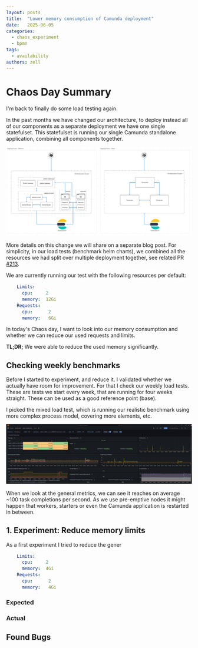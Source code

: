 ```yaml
---
layout: posts
title:  "Lower memory consumption of Camunda deployment"
date:   2025-06-05
categories: 
  - chaos_experiment 
  - bpmn
tags:
  - availability
authors: zell
---
```


# Chaos Day Summary

I'm back to finally do some load testing again. 

In the past months we have changed our architecture, to deploy instead all of our components as a separate deployment 
we have one single statefulset. This statefulset is running our single Camunda standalone application, 
combining all components together. 

![simpler deployment](simpler-deployment.png)

More details on this change we will share on a separate blog post. For simplicity, in our load tests (benchmark helm charts), we
 combined all the resources we had split over multiple deployment together, see related PR [#213](https://github.com/camunda/zeebe-benchmark-helm/pull/213).

We are currently running our test with the following resources per default:

```yaml
    Limits:
      cpu:     2
      memory:  12Gi
    Requests:
      cpu:      2
      memory:   6Gi
```

In today's Chaos day, I want to look into our memory consumption and whether we can reduce our used requests and limits.

**TL;DR;** We were able to reduce the used memory significantly. 

<!--truncate-->

## Checking weekly benchmarks

Before I started to experiment, and reduce it. I validated whether we actually have room for improvement. For that I check our
weekly load tests. These are tests we start every week, that are running for four weeks straight. These can be used as a good reference point (base).

I picked the mixed load test, which is running our realistic benchmark using more complex process model, covering more elements, etc.

![base general](base-general.png)

When we look at the general metrics, we can see it reaches on average ~100 task completions per second. As we use pre-emptive nodes it might happen that workers, starters or even the Camunda application is restarted in between.


## 1. Experiment: Reduce memory limits



As a first experiment I tried to reduce the gener

```yaml
    Limits:
      cpu:     2
      memory:  4Gi
    Requests:
      cpu:      2
      memory:   4Gi

```

### Expected

### Actual

## Found Bugs


